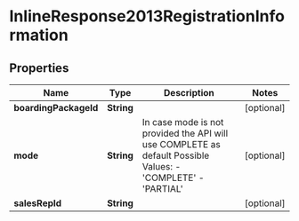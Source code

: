 
# InlineResponse2013RegistrationInformation

## Properties
Name | Type | Description | Notes
------------ | ------------- | ------------- | -------------
**boardingPackageId** | **String** |  |  [optional]
**mode** | **String** | In case mode is not provided the API will use COMPLETE as default Possible Values:   - &#39;COMPLETE&#39;   - &#39;PARTIAL&#39;  |  [optional]
**salesRepId** | **String** |  |  [optional]



